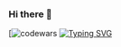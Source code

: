 ### Hi there 👋

[![codewars](https://www.codewars.com/users/0IceMeat0/badges/large)
[![Typing SVG](https://readme-typing-svg.herokuapp.com?color=%2336BCF7&lines=Computer+science+student)](https://git.io/typing-svg)
<!--
**0IceMeat0/0IceMeat0** is a ✨ _special_ ✨ repository because its `README.md` (this file) appears on your GitHub profile.

Here are some ideas to get you started:

- 🔭 I’m currently working on ...
- 🌱 I’m currently learning ...
- 👯 I’m looking to collaborate on ...
- 🤔 I’m looking for help with ...
- 💬 Ask me about ...
- 📫 How to reach me: ...
- 😄 Pronouns: ...
- ⚡ Fun fact: ...
-->
